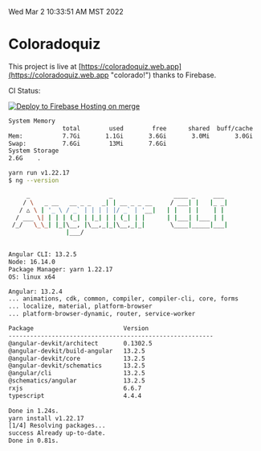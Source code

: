 Wed Mar  2 10:33:51 AM MST 2022

# Coloradoquiz


This project is live at [https://coloradoquiz.web.app](https://coloradoquiz.web.app "colorado!") thanks to Firebase.

CI Status: 

[![Deploy to Firebase Hosting on merge](https://github.com/teamkushal/coloradoquiz/actions/workflows/firebase-hosting-merge.yml/badge.svg)](https://github.com/teamkushal/coloradoquiz/actions/workflows/firebase-hosting-merge.yml)

```bash
System Memory
               total        used        free      shared  buff/cache   available
Mem:           7.7Gi       1.1Gi       3.6Gi       3.0Mi       3.0Gi       6.3Gi
Swap:          7.6Gi        13Mi       7.6Gi
System Storage
2.6G	.
```
```bash
yarn run v1.22.17
$ ng --version

     _                      _                 ____ _     ___
    / \   _ __   __ _ _   _| | __ _ _ __     / ___| |   |_ _|
   / △ \ | '_ \ / _` | | | | |/ _` | '__|   | |   | |    | |
  / ___ \| | | | (_| | |_| | | (_| | |      | |___| |___ | |
 /_/   \_\_| |_|\__, |\__,_|_|\__,_|_|       \____|_____|___|
                |___/
    

Angular CLI: 13.2.5
Node: 16.14.0
Package Manager: yarn 1.22.17
OS: linux x64

Angular: 13.2.4
... animations, cdk, common, compiler, compiler-cli, core, forms
... localize, material, platform-browser
... platform-browser-dynamic, router, service-worker

Package                         Version
---------------------------------------------------------
@angular-devkit/architect       0.1302.5
@angular-devkit/build-angular   13.2.5
@angular-devkit/core            13.2.5
@angular-devkit/schematics      13.2.5
@angular/cli                    13.2.5
@schematics/angular             13.2.5
rxjs                            6.6.7
typescript                      4.4.4
    
Done in 1.24s.
yarn install v1.22.17
[1/4] Resolving packages...
success Already up-to-date.
Done in 0.81s.
```
